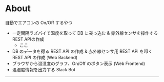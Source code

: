 # About

自動でエアコンの On/Off するやつ

* 一定間隔ラズパイで温度を取って DB に突っ込む & 赤外線センサを操作するREST APIの作成
    * ここ
* DB のデータを得る REST API の作成 & 赤外線センサ用 REST API を叩く REST API の作成 (Web Backend)
* ブラウザから温湿度のグラフ、On/Off のボタン表示 (Web Frontend)
* 温湿度情報を出力する Slack Bot

---
